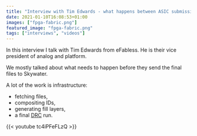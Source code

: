 ```yaml
---
title: "Interview with Tim Edwards - what happens between ASIC submission and sending to Skywater?"
date: 2021-01-10T16:08:53+01:00
images: ["fpga-fabric.png"]
featured_image: "fpga-fabric.png"
tags: ["interviews", "videos"]
---
```


In this interview I talk with Tim Edwards from eFabless. He is their vice president of analog and platform.

We mostly talked about what needs to happen before they send the final files to Skywater. 

A lot of the work is infrastructure:

* fetching files, 
* compositing IDs,
* generating fill layers,
* a final [DRC](/terminology/DRC) run.

{{< youtube tc4iPFeFLzQ >}}

